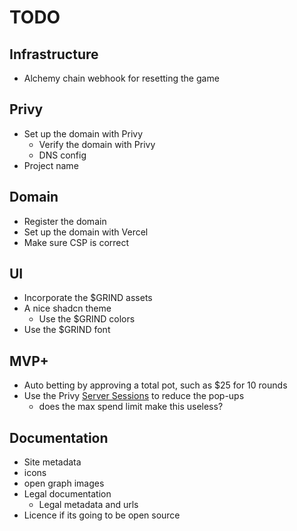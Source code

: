 # TODO

## Infrastructure
- Alchemy chain webhook for resetting the game

## Privy
- Set up the domain with Privy
  - Verify the domain with Privy
  - DNS config
- Project name

## Domain
- Register the domain
- Set up the domain with Vercel
- Make sure CSP is correct

## UI
- Incorporate the $GRIND assets
- A nice shadcn theme
  - Use the $GRIND colors
- Use the $GRIND font

## MVP+
- Auto betting by approving a total pot, such as $25 for 10 rounds
- Use the Privy [Server Sessions](https://docs.privy.io/wallets/using-wallets/server-sessions/overview) to reduce the pop-ups
  - does the max spend limit make this useless?

## Documentation
- Site metadata
- icons
- open graph images
- Legal documentation
  - Legal metadata and urls
- Licence if its going to be open source
